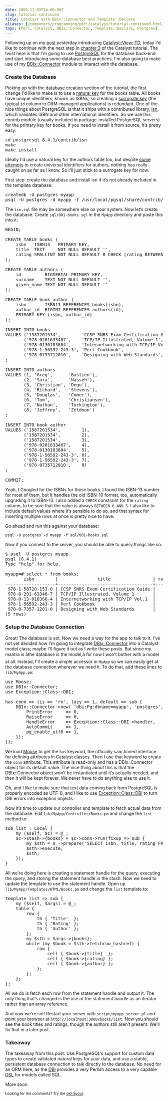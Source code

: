 ```yaml
--- 
date: 2009-11-03T14:00:00Z
slug: tutorial-continued
title: Catalyst with DBIx::Connector and Template::Declare
aliases: [/computers/programming/perl/catalyst/tutorial-continued.html]
tags: [Perl, Catalyst, DBIx::Connector, Template::Declare, Postgres]
---
```


<p>Following up on my <a href="/computers/programming/perl/catalyst/catalyst-view-td.html" title="Create Catalyst Views with Template::Declare">post</a> yesterday introducing <a href="http://search.cpan.org/perldoc?Catalyst::View::TD" title="Catalyst::View::TD on CPAN">Catalyst::View::TD</a>, today I'd like to continue with the next step in <a href="http://search.cpan.org/perldoc?Catalyst::Manual::Tutorial::03_MoreCatalystBasics" title="Catalyst Tutorial - Chapter 3: More Catalyst Application Development Basics">chapter 3</a> of the Catalyst tutorial. The twist here is that I'm going to use <a href="http://www.postgresql.org/" title="PostgreSQL: The world's most advanced open source database">PostgreSQL</a> for the database back-end and start introducing some database best practices. I'm also going to make use of my <a href="http://search.cpan.org/perldoc?DBIx::Connector" title="DBIx::Connector on CPAN">DBIx::Connector</a> module to interact with the database.</p>

<h3>Create the Database</h3>

<p>Picking up with the <a href="http://search.cpan.org/perldoc?Catalyst::Manual::Tutorial::03_MoreCatalystBasics#CREATE_A_SQLITE_DATABASE" title="Create a SQLite Database">database creation</a> section of the tutorial, the first change I'd like to make is to use a <a href="https://en.wikipedia.org/wiki/Natural_key" title="Wikipedia: âNatural Keyâ">natural key</a> for the books table. All books have unique identifiers, known as ISBNs, so creating a <a href="https://en.wikipedia.org/wiki/Surrogate_key" title="Wikipedia: âSurrogate Keyâ">surrogate key</a> (the typical <code>id</code> column in ORM-managed applications) is redundant. One of the nice things about PostgreSQL is that it ships with a contributed library, <a href="http://www.postgresql.org/docs/current/static/isn.html" title="PostgreSQL Documentation: âisnâ">isn</a>, which validates ISBN and other international identifiers. So we use this contrib module (usually included in package-installed PostgreSQL servers) for the primary key for books. If you need to install it from source, it’s pretty easy:</p>

<pre>
cd postgresql-8.4.1/contrib/isn
make
make install
</pre>


<p>Ideally I'd use a natural key for the authors table too, but despite <a href="http://dlist.sir.arizona.edu/1716/" title="The Universal Author Identifier System (UAI_Sys)">some attempts</a> to create universal identifiers for authors, nothing has really caught on as far as I know. So I'll just stick to a surrogate key for now.</p>

<p>First step: create the database and install isn if it’s not already included in the template database:</p>

<pre>
createdb -U postgres myapp
psql -U postgres -d myapp -f /usr/local/pgsql/share/contrib/isn.sql
</pre>


<p>The <code>isn.sql</code> file may be somewhere else on your system. Now let’s create the database. Create <code>sql/001-books.sql</code> in the <code>MyApp</code> directory and paste this into it:</p>

<pre>
BEGIN;

CREATE TABLE books (
    isbn   ISBN13   PRIMARY KEY,
    title  TEXT     NOT NULL DEFAULT &#x27;&#x27;,
    rating SMALLINT NOT NULL DEFAULT 0 CHECK (rating BETWEEN 0 AND 5)
);

CREATE TABLE authors (
    id         BIGSERIAL PRIMARY KEY,
    surname    TEXT NOT NULL DEFAULT &#x27;&#x27;,
    given_name TEXT NOT NULL DEFAULT &#x27;&#x27;
);

CREATE TABLE book_author (
    isbn       ISBN13 REFERENCES books(isbn),
    author_id  BIGINT REFERENCES authors(id),
    PRIMARY KEY (isbn, author_id)
);

INSERT INTO books
VALUES (&#x27;1587201534&#x27;,        &#x27;CCSP SNRS Exam Certification Guide&#x27;, 5),
       (&#x27;978-0201633467&#x27;,    &#x27;TCP/IP Illustrated, Volume 1&#x27;,       5),
       (&#x27;978-0130183804&#x27;,    &#x27;Internetworking with TCP/IP Vol.1&#x27;,  4),
       (&#x27;978-1-56592-243-3&#x27;, &#x27;Perl Cookbook&#x27;,                      5),
       (&#x27;978-0735712010&#x27;,    &#x27;Designing with Web Standards&#x27;,       5)
;

INSERT INTO authors
VALUES (1, &#x27;Greg&#x27;,      &#x27;Bastien&#x27;),
       (2, &#x27;Sara&#x27;,      &#x27;Nasseh&#x27;),
       (3, &#x27;Christian&#x27;, &#x27;Degu&#x27;),
       (4, &#x27;Richard&#x27;,   &#x27;Stevens&#x27;),
       (5, &#x27;Douglas&#x27;,   &#x27;Comer&#x27;),
       (6, &#x27;Tom&#x27;,       &#x27;Christiansen&#x27;),
       (7, &#x27;Nathan&#x27;,    &#x27;Torkington&#x27;),
       (8, &#x27;Jeffrey&#x27;,   &#x27;Zeldman&#x27;)
;

INSERT INTO book_author
VALUES (&#x27;1587201534&#x27;,        1),
       (&#x27;1587201534&#x27;,        2),
       (&#x27;1587201534&#x27;,        3),
       (&#x27;978-0201633467&#x27;,    4),
       (&#x27;978-0130183804&#x27;,    5),
       (&#x27;978-1-56592-243-3&#x27;, 6),
       (&#x27;978-1-56592-243-3&#x27;, 7),
       (&#x27;978-0735712010&#x27;,    8)
;

COMMIT;
</pre>


<p>Yeah, I Googled for the ISBNs for those books. I found the ISBN-13 number for most of them, but it handles the old ISBN-10 format, too, automatically upgrading it to ISBN-13. I also added a <code>CHECK</code> constraint for the <code>rating</code> column, to be sure that the value is always <code>BETWEEN 0 AND 5</code>. I also like to include default values where it’s sensible to do so, and that syntax for inserting multiple rows at once is pretty nice to have.</p>

<p>Go ahead and run this against your database:</p>

<pre><code>psql -U postgres -d myapp -f sql/001-books.sql
</code></pre>

<p>Now if you connect to the server, you should be able to query things like so:</p>

<pre>
$ psql -U postgres myapp
psql (8.4.1)
Type &quot;help&quot; for help.

myapp=# select * from books;
       isbn        |               title                | rating 
&#x2d;&#x2d;&#x2d;&#x2d;&#x2d;&#x2d;&#x2d;&#x2d;&#x2d;&#x2d;&#x2d;&#x2d;&#x2d;&#x2d;&#x2d;&#x2d;&#x2d;&#x2d;&#x2d;+&#x2d;&#x2d;&#x2d;&#x2d;&#x2d;&#x2d;&#x2d;&#x2d;&#x2d;&#x2d;&#x2d;&#x2d;&#x2d;&#x2d;&#x2d;&#x2d;&#x2d;&#x2d;&#x2d;&#x2d;&#x2d;&#x2d;&#x2d;&#x2d;&#x2d;&#x2d;&#x2d;&#x2d;&#x2d;&#x2d;&#x2d;&#x2d;&#x2d;&#x2d;&#x2d;&#x2d;+&#x2d;&#x2d;&#x2d;&#x2d;&#x2d;&#x2d;&#x2d;&#x2d;
 978-1-58720-153-0 | CCSP SNRS Exam Certification Guide |      5
 978-0-201-63346-7 | TCP/IP Illustrated, Volume 1       |      5
 978-0-13-018380-4 | Internetworking with TCP/IP Vol.1  |      4
 978-1-56592-243-3 | Perl Cookbook                      |      5
 978-0-7357-1201-0 | Designing with Web Standards       |      5
(5 rows)
</pre>


<h3>Setup the Database Connection</h3>

<p>Great! The database is set. Now we need a way for the app to talk to it. I've not yet decided how I'm going to integrate <a href="http://search.cpan.org/perldoc?DBIx::Connector" title="DBIx::Connector on CPAN">DBIx::Connector</a> into a Catalyst model class; maybe I'll figure it out as I write these posts. But since my mantra is âthe database <em>is</em> the model,â for now I won’t bother with a model at all. Instead, I'll create a simple accessor in <code>MyApp</code> so we can easily get at the database connection wherever we need it. To do that, add these lines to <code>lib/MyApp.pm</code>:</p>

<pre>
use Moose;
use DBIx::Connector;
use Exception::Class::DBI;

has conn =&gt; (is =&gt; &#x27;ro&#x27;, lazy =&gt; 1, default =&gt; sub {
    DBIx::Connector-&gt;new( &#x27;dbi:Pg:dbname=myapp&#x27;, &#x27;postgres&#x27;, &#x27;&#x27;, {
        PrintError     =&gt; 0,
        RaiseError     =&gt; 0,
        HandleError    =&gt; Exception::Class::DBI-&gt;handler,
        AutoCommit     =&gt; 1,
        pg_enable_utf8 =&gt; 1,
    });
});
</pre>


<p>We load <a href="http://search.cpan.org/perldoc?Moose" title="Moose on CPAN">Moose</a> to get the <code>has</code> keyword, the officially sanctioned interface for defining attributes in Catalyst classes. Then I use that keyword to create the <code>conn</code> attribute. This attribute is read-only and has a DBIx::Connector object for its default value. The nice thing about this is that the DBIx::Connector object won’t be instantiated until it’s actually needed, and then it will be kept forever. We never have to do anything else to use it.</p>

<p>Oh, and I like to make sure that text data coming back from PostgreSQL is properly encoded as UTF-8, and I like to use <a href="http://search.cpan.org/perldoc?Exception::Class::DBI" title="Exception::Class::DBI on CPAN">Exception::Class::DBI</a> to turn DBI errors into exception objects.</p>

<p>Now it’s time to update our controller and template to fetch actual data from the database. Edit <code>lib/MyApp/Controller/Books.pm</code> and change the <code>list</code> method to:</p>

<pre>
sub list : Local {
    my ($self, $c) = @_;
    $c-&gt;stash-&gt;{books} = $c-&gt;conn-&gt;run(fixup =&gt; sub {
        my $sth = $_-&gt;prepare(&#x27;SELECT isbn, title, rating FROM books&#x27;);
        $sth-&gt;execute;
        $sth;
    });
}
</pre>


<p>All we're doing here is creating a statement handle for the query, executing the query, and storing the statement handle in the stash. Now we need to update the template to use the statement handle. Open up <code>lib/MyApp/Templates/HTML/Books.pm</code> and change the <code>list</code> template to:</p>

<pre>
template list =&gt; sub {
    my ($self, $args) = @_;
    table {
        row {
            th { &#x27;Title&#x27;  };
            th { &#x27;Rating&#x27; };
            th { &#x27;Author&#x27; };
        };
        my $sth = $args-&gt;{books};
        while (my $book = $sth-&gt;fetchrow_hashref) {
            row {
                cell { $book-&gt;{title}  };
                cell { $book-&gt;{rating} };
                cell { $book-&gt;{author} };
            };
        };
    };
};
</pre>


<p>All we do is fetch each row from the statement handle and output it. The only thing that’s changed is the use of the statement handle as an iterator rather than an array reference.</p>

<p>And now we're set! Restart your server with <code>script/myapp_server.pl</code> and point your browser at <code>http://localhost:3000/books/list</code>. Now you should see the book titles and ratings, though the authors still aren’t present. We'll fix that in a later post.</p>

<h3>Takeaway</h3>

<p>The takeaway from this post: Use PostgreSQL’s support for custom data types to create validated natural keys for your data, and use a stable, persistent database connection to talk directly to the database. No need for an ORM here, as the <a href="http://search.cpan.org/perldoc?DBI" title="The DBI on CPAN">DBI</a> provides a very Perlish access to a very capable <a href="https://en.wikipedia.org/wiki/Domain-specific_language" title="Wikipedia: âDomain-Specific Languageâ">DSL</a> for models called SQL.</p>

<p>More soon.</p>

<p class="past"><small>Looking for the comments? Try the <a rel="nofollow" href="//past.justatheory.com/computers/programming/perl/catalyst/tutorial-continued.html">old layout</a>.</small></p>


